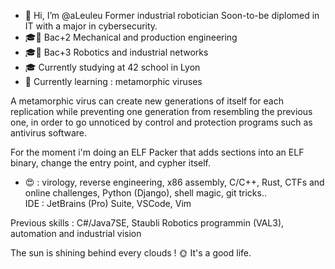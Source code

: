 - 👋 Hi, I’m @aLeuleu
Former industrial robotician
Soon-to-be diplomed in IT with a major in cybersecurity.
- 🎓📜 Bac+2 Mechanical and production engineering
- 🎓📜 Bac+3 Robotics and industrial networks
- 🎓 Currently studying at 42 school in Lyon
- 🌱 Currently learning : metamorphic viruses

A metamorphic virus can create new generations of itself for each replication while preventing one generation from
resembling the previous one, in order to go unnoticed by
control and protection programs such as antivirus software.

For the moment i'm doing an ELF Packer that adds sections into an ELF binary, change the entry point, and cypher itself.

- 😍 : virology, reverse engineering, x86 assembly, C/C++, Rust, CTFs and online challenges, Python (Django), shell magic, git tricks.. <br>
IDE : JetBrains (Pro) Suite, VSCode, Vim <br>

Previous skills : C#/Java7SE, Staubli Robotics programmin (VAL3), automation and industrial vision <br>

  
The sun is shining behind every clouds ! 🌞 It's a good life.
